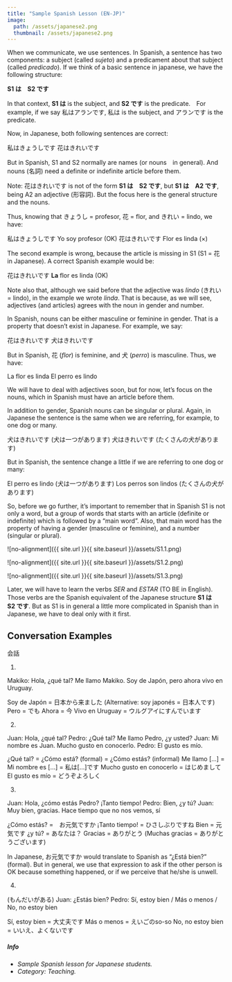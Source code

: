 ```yaml
---
title: "Sample Spanish Lesson (EN-JP)"
image: 
  path: /assets/japanese2.png
  thumbnail: /assets/japanese2.png
---
```


When we communicate, we use sentences. In Spanish, a sentence has two components: a subject (called _sujeto_) and a predicament about that subject (called _predicado_).
If we think of a basic sentence in japanese, we have the following structure:

**S1 は　S2 です**

In that context, **S1 は**  is the subject, and **S2 です** is the predicate.　For example, if we say 私はアランです, 私は is the subject, and アランです is the predicate.

Now, in Japanese, both following sentences are correct:

私はきょうしです
花はきれいです

But in Spanish, S1 and S2 normally are names (or nouns　in general). And nouns (名詞) need a definite or indefinite article before them.

Note: 花はきれいです is not of the form **S1 は　S2 です**, but **S1 は　A2 です**, being A2 an adjective (形容詞). But the focus here is the general structure and the nouns.

Thus, knowing that きょうし = profesor, 花 = flor, and きれい = lindo, we have:

私はきょうしです	Yo soy profesor (OK)
花はきれいです	Flor es linda (×)	

The second example is wrong, because the article is missing in S1 (S1 = 花 in Japanese). A correct Spanish example would be:

花はきれいです	**La** flor es linda (OK)

Note also that, although we said before that the adjective was _lindo_ (きれい = lindo), in the example we wrote _linda_. That is because, as we will see, adjectives (and articles) agrees with the noun in gender and number.

In Spanish, nouns can be either masculine or feminine in gender. That is a property that doesn’t exist in Japanese. For example, we say:

花はきれいです
犬はきれいです

But in Spanish, 花 (_flor_) is feminine, and 犬 (_perro_) is masculine. Thus, we have:

La flor es linda
El perro es lindo

We will have to deal with adjectives soon, but for now, let’s focus on the nouns, which in Spanish must have an article before them.

In addition to gender, Spanish nouns can be singular or plural. Again, in Japanese the sentence is the same when we are referring, for example, to one dog or many.

犬はきれいです	(犬は一つがあります)
犬はきれいです	(たくさんの犬があります)

But in Spanish, the sentence change a little if we are referring to one dog or many:

El perro es lindo	(犬は一つがあります)
Los perros son lindos	(たくさんの犬があります)

So, before we go further, it’s important to remember that in Spanish S1 is not only a word, but a group of words that starts with an article (definite or indefinite) which is followed by a “main word”. Also, that main word has the property of having a gender (masculine or feminine), and a number (singular or plural).

![no-alignment]({{ site.url }}{{ site.baseurl }}/assets/S1.1.png)

![no-alignment]({{ site.url }}{{ site.baseurl }}/assets/S1.2.png)

![no-alignment]({{ site.url }}{{ site.baseurl }}/assets/S1.3.png)

Later, we will have to learn the verbs _SER_ and _ESTAR_ (TO BE in English). Those verbs are the Spanish equivalent of the Japanese structure **S1 は　S2 です**. But as S1 is in general a little more complicated in Spanish than in Japanese, we have to deal only with it first.

## Conversation Examples

会話

1)
Makiko: Hola, ¿qué tal? Me llamo Makiko. Soy de Japón, pero ahora vivo en Uruguay.

Soy de Japón = 日本から来ました
(Alternative: soy japonés = 日本人です)
Pero = でも
Ahora = 今
Vivo en Uruguay = ウルグアイにすんでいます

2)
Juan: Hola, ¿qué tal?
Pedro: ¿Qué tal? Me llamo Pedro, ¿y usted?
Juan: Mi nombre es Juan. Mucho gusto en conocerlo.
Pedro: El gusto es mío.

¿Qué tal? = ¿Cómo está? (formal) = ¿Cómo estás? (informal)
Me llamo [...] = Mi nombre es […] = 私は[...]です
Mucho gusto en conocerlo = はじめまして
El gusto es mío = どうぞよろしく

3)
Juan: Hola, ¿cómo estás Pedro? ¡Tanto tiempo!
Pedro: Bien, ¿y tú?
Juan: Muy bien, gracias. Hace tiempo que no nos vemos, sí

¿Cómo estás? =　お元気ですか
¡Tanto tiempo! = ひさしぶりですね
Bien = 元気です
¿y tú? = あなたは？
Gracias = ありがとう (Muchas gracias = ありがとうございます)


In Japanese, お元気ですか would translate to Spanish as “¿Está bien?” (formal). But in general, we use that expression to ask if the other person is OK because something happened, or if we perceive that he/she is unwell.

4)
(もんだいがある)
Juan: ¿Estás bien?
Pedro: Sí, estoy bien / Más o menos / No, no estoy bien

Sí, estoy bien = 大丈夫です
Más o menos = えいごのso-so
No, no estoy bien = いいえ、よくないです

##### _Info_
- _Sample Spanish lesson for Japanese students._
- _Category: Teaching._

